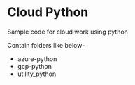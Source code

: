 # Cloud Python

Sample code for cloud work using python

Contain folders like below-

- azure-python
- gcp-python
- utility_python
